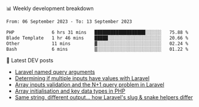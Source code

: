 📊 Weekly development breakdown
<!--START_SECTION:waka-->

```txt
From: 06 September 2023 - To: 13 September 2023

PHP              6 hrs 31 mins   ███████████████████░░░░░░   75.88 %
Blade Template   1 hr 46 mins    █████░░░░░░░░░░░░░░░░░░░░   20.66 %
Other            11 mins         ▓░░░░░░░░░░░░░░░░░░░░░░░░   02.24 %
Bash             6 mins          ▒░░░░░░░░░░░░░░░░░░░░░░░░   01.22 %
```

<!--END_SECTION:waka-->

📕 Latest DEV posts
<!-- BLOG-POST-LIST:START -->
- [Laravel named query arguments](https://dev.to/michaelvickersuk/laravel-named-query-arguments-28kd)
- [Determining if multiple inputs have values with Laravel](https://dev.to/michaelvickersuk/determining-if-multiple-inputs-have-values-with-laravel-km6)
- [Array inputs validation and the N+1 query problem in Laravel](https://dev.to/michaelvickersuk/array-inputs-validation-and-the-n1-query-problem-in-laravel-2agb)
- [Array initialisation and key data types in PHP](https://dev.to/michaelvickersuk/array-initialisation-and-key-data-types-in-php-1e5b)
- [Same string, different output... how Laravel&#39;s slug &amp; snake helpers differ](https://dev.to/michaelvickersuk/same-string-different-output-how-laravels-slug-snake-helpers-differ-1ccj)
<!-- BLOG-POST-LIST:END -->
